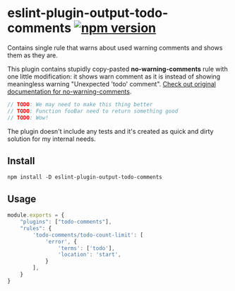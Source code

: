 # eslint-plugin-output-todo-comments [![npm version](https://badge.fury.io/js/eslint-plugin-output-todo-comments.svg)](https://badge.fury.io/js/eslint-plugin-output-todo-comments)
Contains single rule that warns about used warning comments and shows them as they are.

This plugin contains stupidly copy-pasted **no-warning-comments** rule with one little modification: it shows warn comment as it is instead of showing meaningless warning "Unexpected 'todo' comment". [Check out original documentation for no-warning-comments](http://eslint.org/docs/rules/no-warning-comments).

```js
// TODO: We may need to make this thing better
// TODO: Function fooBar need to return something good
// TODO: Wow!
```

The plugin doesn't include any tests and it's created as quick and dirty solution for my internal needs.

## Install
```
npm install -D eslint-plugin-output-todo-comments
```

## Usage
```js
module.exports = {
    "plugins": ["todo-comments"],
    "rules": {
        'todo-comments/todo-count-limit': [
            'error', {
                'terms': ['todo'],
                'location': 'start',
            }
        ],
    }
}
```
